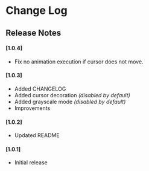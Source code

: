 # Change Log

## Release Notes

#### [1.0.4]

- Fix no animation execution if cursor does not move.

#### [1.0.3]

- Added CHANGELOG
- Added cursor decoration _(disabled by default)_
- Added grayscale mode _(disabled by default)_
- Improvements

#### [1.0.2]

- Updated README

#### [1.0.1]

- Initial release
